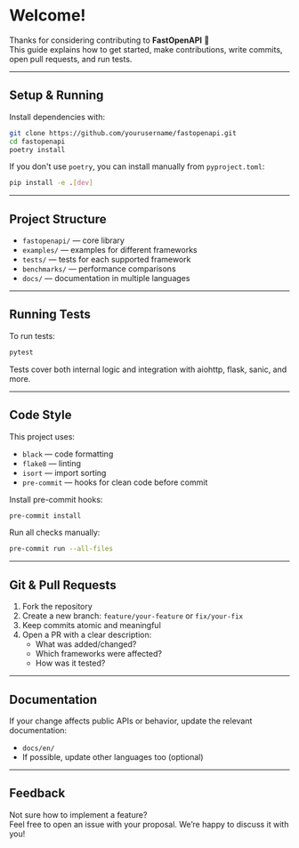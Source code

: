 # Welcome!

Thanks for considering contributing to **FastOpenAPI** 🎉  
This guide explains how to get started, make contributions, write commits, open pull requests, and run tests.

---

## Setup & Running

Install dependencies with:

```bash
git clone https://github.com/yourusername/fastopenapi.git
cd fastopenapi
poetry install
```

If you don't use `poetry`, you can install manually from `pyproject.toml`:

```bash
pip install -e .[dev]
```

---

## Project Structure

- `fastopenapi/` — core library
- `examples/` — examples for different frameworks
- `tests/` — tests for each supported framework
- `benchmarks/` — performance comparisons
- `docs/` — documentation in multiple languages

---

## Running Tests

To run tests:

```bash
pytest
```

Tests cover both internal logic and integration with aiohttp, flask, sanic, and more.

---

## Code Style

This project uses:
- `black` — code formatting
- `flake8` — linting
- `isort` — import sorting
- `pre-commit` — hooks for clean code before commit

Install pre-commit hooks:

```bash
pre-commit install
```

Run all checks manually:

```bash
pre-commit run --all-files
```

---

## Git & Pull Requests

1. Fork the repository
2. Create a new branch: `feature/your-feature` or `fix/your-fix`
3. Keep commits atomic and meaningful
4. Open a PR with a clear description:
   - What was added/changed?
   - Which frameworks were affected?
   - How was it tested?

---

## Documentation

If your change affects public APIs or behavior, update the relevant documentation:
- `docs/en/`
- If possible, update other languages too (optional)

---

## Feedback

Not sure how to implement a feature?  
Feel free to open an issue with your proposal. We’re happy to discuss it with you!
